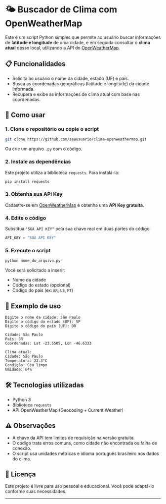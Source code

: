 # 🌤️ Buscador de Clima com OpenWeatherMap

Este é um script Python simples que permite ao usuário buscar informações de **latitude e longitude** de uma cidade, e em seguida consultar o **clima atual** desse local, utilizando a API do [OpenWeatherMap](https://openweathermap.org/api).

## 📋 Funcionalidades

* Solicita ao usuário o nome da cidade, estado (UF) e país.
* Busca as coordenadas geográficas (latitude e longitude) da cidade informada.
* Recupera e exibe as informações de clima atual com base nas coordenadas.

## 🚀 Como usar

### 1. Clone o repositório ou copie o script

```bash
git clone https://github.com/seuusuario/clima-openweathermap.git
```

Ou crie um arquivo `.py` com o código.

### 2. Instale as dependências

Este projeto utiliza a biblioteca `requests`. Para instalá-la:

```bash
pip install requests
```

### 3. Obtenha sua API Key

Cadastre-se em [OpenWeatherMap](https://home.openweathermap.org/users/sign_up) e obtenha uma **API Key gratuita**.

### 4. Edite o código

Substitua `"SUA API KEY"` pela sua chave real em duas partes do código:

```python
API_KEY = "SUA API KEY"
```

### 5. Execute o script

```bash
python nome_do_arquivo.py
```

Você será solicitado a inserir:

* Nome da cidade
* Código do estado (opcional)
* Código do país (ex: `BR`, `US`, `PT`)

## 🧪 Exemplo de uso

```
Digite o nome da cidade: São Paulo
Digite o código do estado (UF): SP
Digite o código do pais (UF): BR

Cidade: São Paulo
País: BR
Coordenadas: Lat -23.5505, Lon -46.6333

Clima atual:
Cidade: São Paulo
Temperatura: 22.3°C
Condição: Céu limpo
Umidade: 64%
```

## 🛠️ Tecnologias utilizadas

* Python 3
* Biblioteca `requests`
* API OpenWeatherMap (Geocoding + Current Weather)

## ⚠️ Observações

* A chave da API tem limites de requisição na versão gratuita.
* O código trata erros comuns, como cidade não encontrada ou falha de conexão.
* O script usa unidades métricas e idioma português brasileiro nos dados do clima.

## 📄 Licença

Este projeto é livre para uso pessoal e educacional. Você pode adaptá-lo conforme suas necessidades.

---
